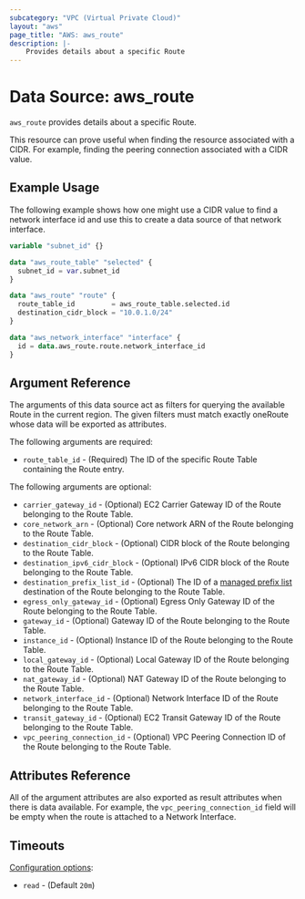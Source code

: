 ```yaml
---
subcategory: "VPC (Virtual Private Cloud)"
layout: "aws"
page_title: "AWS: aws_route"
description: |-
    Provides details about a specific Route
---
```


# Data Source: aws_route

`aws_route` provides details about a specific Route.

This resource can prove useful when finding the resource associated with a CIDR. For example, finding the peering connection associated with a CIDR value.

## Example Usage

The following example shows how one might use a CIDR value to find a network interface id and use this to create a data source of that network interface.

```terraform
variable "subnet_id" {}

data "aws_route_table" "selected" {
  subnet_id = var.subnet_id
}

data "aws_route" "route" {
  route_table_id         = aws_route_table.selected.id
  destination_cidr_block = "10.0.1.0/24"
}

data "aws_network_interface" "interface" {
  id = data.aws_route.route.network_interface_id
}
```

## Argument Reference

The arguments of this data source act as filters for querying the available Route in the current region. The given filters must match exactly oneRoute whose data will be exported as attributes.

The following arguments are required:

* `route_table_id` - (Required) The ID of the specific Route Table containing the Route entry.

The following arguments are optional:

* `carrier_gateway_id` - (Optional) EC2 Carrier Gateway ID of the Route belonging to the Route Table.
* `core_network_arn` - (Optional) Core network ARN of the Route belonging to the Route Table.
* `destination_cidr_block` - (Optional) CIDR block of the Route belonging to the Route Table.
* `destination_ipv6_cidr_block` - (Optional) IPv6 CIDR block of the Route belonging to the Route Table.
* `destination_prefix_list_id` - (Optional) The ID of a [managed prefix list](ec2_managed_prefix_list.html) destination of the Route belonging to the Route Table.
* `egress_only_gateway_id` - (Optional) Egress Only Gateway ID of the Route belonging to the Route Table.
* `gateway_id` - (Optional) Gateway ID of the Route belonging to the Route Table.
* `instance_id` - (Optional) Instance ID of the Route belonging to the Route Table.
* `local_gateway_id` - (Optional) Local Gateway ID of the Route belonging to the Route Table.
* `nat_gateway_id` - (Optional) NAT Gateway ID of the Route belonging to the Route Table.
* `network_interface_id` - (Optional) Network Interface ID of the Route belonging to the Route Table.
* `transit_gateway_id` - (Optional) EC2 Transit Gateway ID of the Route belonging to the Route Table.
* `vpc_peering_connection_id` - (Optional) VPC Peering Connection ID of the Route belonging to the Route Table.

## Attributes Reference

All of the argument attributes are also exported as result attributes when there is data available. For example, the `vpc_peering_connection_id` field will be empty when the route is attached to a Network Interface.

## Timeouts

[Configuration options](https://www.terraform.io/docs/configuration/blocks/resources/syntax.html#operation-timeouts):

- `read` - (Default `20m`)
